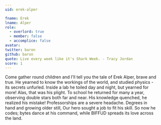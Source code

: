 ```yaml
---
uid: erek-alper

fname: Erek
lname: Alper
role:
  - overlord: true
  - member: false
  - accomplice: false
avatar: 
twitter: baron
github: baron
quote: Live every week like it's Shark Week. - Tracy Jordan
score: 1
---
```

Come gather round children and I'll tell you
the tale of Erek Alper, brave and true.
He yearned to know the workings of the world,
and studied physics - its secrets unfurled.
Inside a lab he toiled day and night,
but yearned for more! Alas, that was his plight.
To school he returned for many a year,
observing double stars both far and near.
His knowledge quenched, he realized his mistake!
Professorships are a severe headache.
Degrees in hand and growing older still,
Our hero sought a job to fit his skill.
So now he codes; bytes dance at his command,
while BIFFUD spreads its love across the land.

